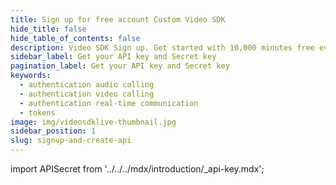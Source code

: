 ```yaml
---
title: Sign up for free account Custom Video SDK
hide_title: false
hide_table_of_contents: false
description: Video SDK Sign up. Get started with 10,000 minutes free every month! Programmable Video SDKs and Rest APIs to build up scalable video conferencing applications.
sidebar_label: Get your API key and Secret key
pagination_label: Get your API key and Secret key
keywords:
  - authentication audio calling
  - authentication video calling
  - authentication real-time communication
  - tokens
image: img/videosdklive-thumbnail.jpg
sidebar_position: 1
slug: signup-and-create-api
---
```


import APISecret from '../../../mdx/introduction/\_api-key.mdx';

<APISecret title="Get your API key and Secret key" />
